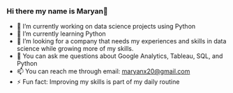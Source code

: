 ### Hi there my name is Maryan👋

- 🔭 I’m currently working on data science projects using Python
- 🌱 I’m currently learning Python
- 👯 I’m looking for a company that needs my experiences and skills in data science while growing more of my skills.
- 💬 You can ask me questions about Google Analytics, Tableau, SQL, and Python
- 📫 You can reach me through email: maryanx20@gmail.com
- ⚡ Fun fact: Improving my skills is part of my daily routine

